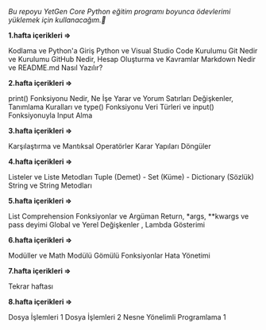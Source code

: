 *Bu repoyu YetGen Core Python eğitim programı boyunca ödevlerimi yüklemek için kullanacağım.🚀*

**1.hafta içerikleri =>**

Kodlama ve Python'a Giriş
Python ve Visual Studio Code Kurulumu
Git Nedir ve Kurulumu
GitHub Nedir, Hesap Oluşturma ve Kavramlar
Markdown Nedir ve README.md Nasıl Yazılır?

**2.hafta içerikleri =>**

print() Fonksiyonu Nedir, Ne İşe Yarar ve Yorum Satırları
Değişkenler, Tanımlama Kuralları ve type() Fonksiyonu
Veri Türleri ve input() Fonksiyonuyla Input Alma

**3.hafta içerikleri =>**

Karşılaştırma ve Mantıksal Operatörler
Karar Yapıları
Döngüler

**4.hafta içerikleri =>**

Listeler ve Liste Metodları
Tuple (Demet) - Set (Küme) - Dictionary (Sözlük)
String ve String Metodları

**5.hafta içerikleri =>**

List Comprehension
Fonksiyonlar ve Argüman 
Return, *args, **kwargs ve pass deyimi
Global ve Yerel Değişkenler , Lambda Gösterimi

**6.hafta içerikleri =>**

Modüller ve Math Modülü
Gömülü Fonksiyonlar
Hata Yönetimi

**7.hafta içerikleri =>**

Tekrar haftası

**8.hafta içerikleri =>**

Dosya İşlemleri 1
Dosya İşlemleri 2
Nesne Yönelimli Programlama 1

